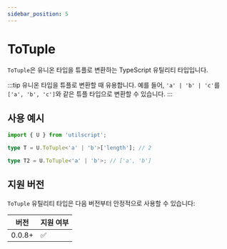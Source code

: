 ```yaml
---
sidebar_position: 5
---
```


# ToTuple

`ToTuple`은 유니온 타입을 튜플로 변환하는 TypeScript 유틸리티 타입입니다.

:::tip
유니온 타입을 튜플로 변환할 때 유용합니다. 예를 들어, `'a' | 'b' | 'c'`를 `['a', 'b', 'c']`와 같은 튜플 타입으로 변환할 수 있습니다.
:::

## 사용 예시

```ts
import { U } from 'utilscript';

type T = U.ToTuple<'a' | 'b'>['length']; // 2

type T2 = U.ToTuple<'a' | 'b'>; // ['a', 'b']
```

## 지원 버전

`ToTuple` 유틸리티 타입은 다음 버전부터 안정적으로 사용할 수 있습니다:

| 버전   | 지원 여부 |
| ------ | --------- |
| 0.0.8+ | ✅        |
